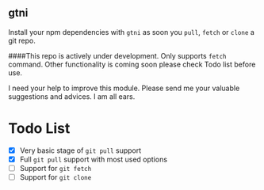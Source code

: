 gtni
----
Install your npm dependencies with `gtni` as soon you `pull`, `fetch` or `clone` a git repo.

####This repo is actively under development. Only supports `fetch` command. Other functionality is coming soon please check Todo list before use.

I need your help to improve this module. Please send me your valuable suggestions and advices. I am all ears.

Todo List
==========
- [x] Very basic stage of `git pull` support
- [x] Full `git pull` support with most used options
- [ ] Support for `git fetch`
- [ ] Support for `git clone`
